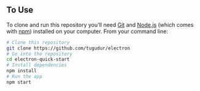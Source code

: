 ## To Use

To clone and run this repository you'll need [Git](https://git-scm.com) and [Node.js](https://nodejs.org/en/download/) (which comes with [npm](http://npmjs.com)) installed on your computer. From your command line:

```bash
# Clone this repository
git clone https://github.com/tugudur/electron
# Go into the repository
cd electron-quick-start
# Install dependencies
npm install
# Run the app
npm start
```
